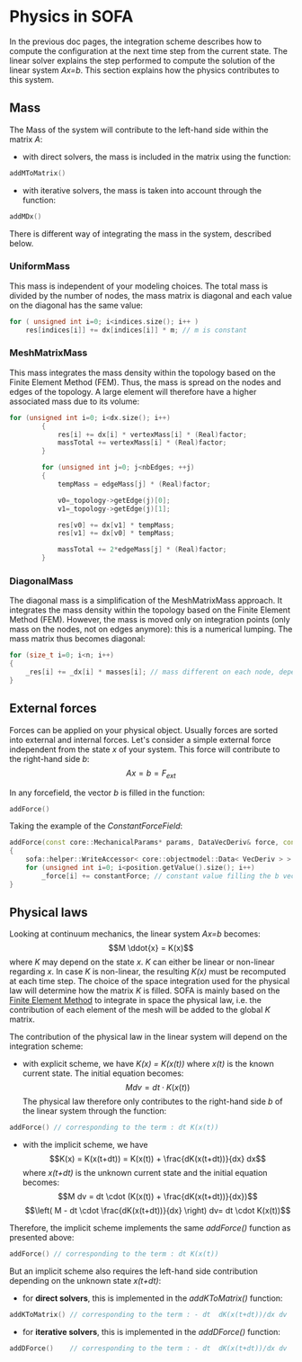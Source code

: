 Physics in SOFA
===============

In the previous doc pages, the integration scheme describes how to compute the configuration at the next time step from the current state. The linear solver explains the step performed to compute the solution of the linear system *Ax=b*. This section explains how the physics contributes to this system.

Mass
----

The Mass of the system will contribute to the left-hand side within the matrix *A*:

* with direct solvers, the mass is included in the matrix using the function:
``` cpp
addMToMatrix()
```
* with iterative solvers, the mass is taken into account through the function:
``` cpp
addMDx()
```

There is different way of integrating the mass in the system, described below.


### UniformMass ###

This mass is independent of your modeling choices. The total mass is divided by the number of nodes, the mass matrix is diagonal and each value on the diagonal has the same value:
``` cpp
for ( unsigned int i=0; i<indices.size(); i++ )
    res[indices[i]] += dx[indices[i]] * m; // m is constant
```


### MeshMatrixMass ###

This mass integrates the mass density within the topology based on the Finite Element Method (FEM). Thus, the mass is spread on the nodes and edges of the topology. A large element will therefore have a higher associated mass due to its volume:
``` cpp
for (unsigned int i=0; i<dx.size(); i++)
        {
            res[i] += dx[i] * vertexMass[i] * (Real)factor;
            massTotal += vertexMass[i] * (Real)factor;
        }

        for (unsigned int j=0; j<nbEdges; ++j)
        {
            tempMass = edgeMass[j] * (Real)factor;

            v0=_topology->getEdge(j)[0];
            v1=_topology->getEdge(j)[1];

            res[v0] += dx[v1] * tempMass;
            res[v1] += dx[v0] * tempMass;

            massTotal += 2*edgeMass[j] * (Real)factor;
        }
```

### DiagonalMass ###

The diagonal mass is a simplification of the MeshMatrixMass approach. It integrates the mass density within the topology based on the Finite Element Method (FEM). However, the mass is moved only on integration points (only mass on the nodes, not on edges anymore): this is a numerical lumping. The mass matrix thus becomes diagonal:
``` cpp
for (size_t i=0; i<n; i++)
{
    _res[i] += _dx[i] * masses[i]; // mass different on each node, depending on the topology
}
```



External forces
---------------

Forces can be applied on your physical object. Usually forces are sorted into external and internal forces. Let's consider a simple external force independent from the state *x* of your system. This force will contribute to the right-hand side *b*:
$$Ax=b=F_{ext}$$

In any forcefield, the vector *b* is filled in the function:
``` cpp
addForce()
```

Taking the example of the *ConstantForceField*:
``` cpp
addForce(const core::MechanicalParams* params, DataVecDeriv& force, const DataVecCoord& position, const DataVecDeriv&)
{
    sofa::helper::WriteAccessor< core::objectmodel::Data< VecDeriv > > _force = force;
	for (unsigned int i=0; i<position.getValue().size(); i++)
		_force[i] += constantForce; // constant value filling the b vector
}
```


Physical laws
-------------

Looking at continuum mechanics, the linear system *Ax=b* becomes:
$$M \ddot{x} = K(x)$$
where *K* may depend on the state *x*. *K* can either be linear or non-linear regarding *x*. In case *K* is non-linear, the resulting *K(x)* must be recomputed at each time step. The choice of the space integration used for the physical law will determine how the matrix *K* is filled. SOFA is mainly based on the [Finite Element Method](https://en.wikipedia.org/wiki/Finite_element_method) to integrate in space the physical law, i.e. the contribution of each element of the mesh will be added to the global *K* matrix.

The contribution of the physical law in the linear system will depend on the integration scheme:

* with explicit scheme, we have *K(x) = K(x(t))* where *x(t)* is the known current state. The initial equation becomes:
$$M dv = dt \cdot K(x(t))$$
The physical law therefore only contributes to the right-hand side *b* of the linear system through the function:
``` cpp
addForce() // corresponding to the term : dt K(x(t))
```

* with the implicit scheme, we have
$$K(x) = K(x(t+dt)) = K(x(t)) + \frac{dK(x(t+dt))}{dx} dx$$
where *x(t+dt)* is the unknown current state and the initial equation becomes:
$$M dv = dt \cdot (K(x(t)) + \frac{dK(x(t+dt))}{dx})$$
$$\left( M - dt \cdot \frac{dK(x(t+dt))}{dx} \right) dv= dt \cdot K(x(t))$$

Therefore, the implicit scheme implements the same *addForce()* function as presented above:
``` cpp
addForce() // corresponding to the term : dt K(x(t))
```

But an implicit scheme also requires the left-hand side contribution depending on the unknown state *x(t+dt)*:
* for **direct solvers**, this is implemented in the *addKToMatrix()* function:
``` cpp
addKToMatrix() // corresponding to the term : - dt  dK(x(t+dt))/dx dv
```
* for **iterative solvers**, this is implemented in the *addDForce()* function:
``` cpp
addDForce()    // corresponding to the term : - dt  dK(x(t+dt))/dx dv
```